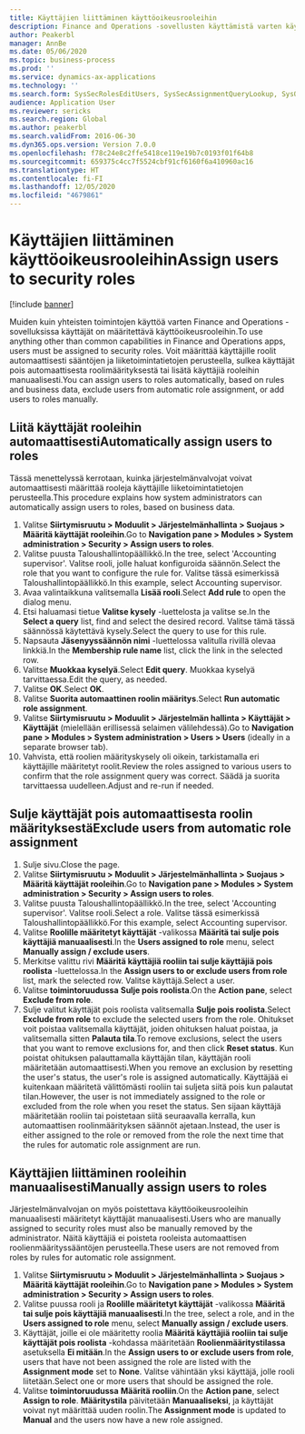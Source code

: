 ```yaml
---
title: Käyttäjien liittäminen käyttöoikeusrooleihin
description: Finance and Operations -sovellusten käyttämistä varten käyttäjille on määritettävä käyttöoikeusrooleja.
author: Peakerbl
manager: AnnBe
ms.date: 05/06/2020
ms.topic: business-process
ms.prod: ''
ms.service: dynamics-ax-applications
ms.technology: ''
ms.search.form: SysSecRolesEditUsers, SysSecAssignmentQueryLookup, SysQueryForm, SysSecRoleExcludeUsers
audience: Application User
ms.reviewer: sericks
ms.search.region: Global
ms.author: peakerbl
ms.search.validFrom: 2016-06-30
ms.dyn365.ops.version: Version 7.0.0
ms.openlocfilehash: f78c24e8c2ffe5418ce119e19b7c0193f01f64b8
ms.sourcegitcommit: 659375c4cc7f5524cbf91cf6160f6a410960ac16
ms.translationtype: HT
ms.contentlocale: fi-FI
ms.lasthandoff: 12/05/2020
ms.locfileid: "4679861"
---
```

# <a name="assign-users-to-security-roles"></a><span data-ttu-id="94285-103">Käyttäjien liittäminen käyttöoikeusrooleihin</span><span class="sxs-lookup"><span data-stu-id="94285-103">Assign users to security roles</span></span>

[!include [banner](../../includes/banner.md)]

<span data-ttu-id="94285-104">Muiden kuin yhteisten toimintojen käyttöä varten Finance and Operations -sovelluksissa käyttäjät on määritettävä käyttöoikeusrooleihin.</span><span class="sxs-lookup"><span data-stu-id="94285-104">To use anything other than common capabilities in Finance and Operations apps, users must be assigned to security roles.</span></span> <span data-ttu-id="94285-105">Voit määrittää käyttäjille roolit automaattisesti sääntöjen ja liiketoimintatietojen perusteella, sulkea käyttäjät pois automaattisesta roolimäärityksestä tai lisätä käyttäjiä rooleihin manuaalisesti.</span><span class="sxs-lookup"><span data-stu-id="94285-105">You can assign users to roles automatically, based on rules and business data, exclude users from automatic role assignment, or add users to roles manually.</span></span>

## <a name="automatically-assign-users-to-roles"></a><span data-ttu-id="94285-106">Liitä käyttäjät rooleihin automaattisesti</span><span class="sxs-lookup"><span data-stu-id="94285-106">Automatically assign users to roles</span></span>
<span data-ttu-id="94285-107">Tässä menettelyssä kerrotaan, kuinka järjestelmänvalvojat voivat automaattisesti määrittää rooleja käyttäjille liiketoimintatietojen perusteella.</span><span class="sxs-lookup"><span data-stu-id="94285-107">This procedure explains how system administrators can automatically assign users to roles, based on business data.</span></span> 
1. <span data-ttu-id="94285-108">Valitse **Siirtymisruutu > Moduulit > Järjestelmänhallinta > Suojaus > Määritä käyttäjät rooleihin**.</span><span class="sxs-lookup"><span data-stu-id="94285-108">Go to **Navigation pane > Modules > System administration > Security > Assign users to roles**.</span></span>
2. <span data-ttu-id="94285-109">Valitse puusta Taloushallintopäällikkö.</span><span class="sxs-lookup"><span data-stu-id="94285-109">In the tree, select 'Accounting supervisor'.</span></span> <span data-ttu-id="94285-110">Valitse rooli, jolle haluat konfiguroida säännön.</span><span class="sxs-lookup"><span data-stu-id="94285-110">Select the role that you want to configure the rule for.</span></span> <span data-ttu-id="94285-111">Valitse tässä esimerkissä Taloushallintopäällikkö.</span><span class="sxs-lookup"><span data-stu-id="94285-111">In this example, select Accounting supervisor.</span></span> 
3. <span data-ttu-id="94285-112">Avaa valintaikkuna valitsemalla **Lisää rooli**.</span><span class="sxs-lookup"><span data-stu-id="94285-112">Select **Add rule** to open the dialog menu.</span></span>
4. <span data-ttu-id="94285-113">Etsi haluamasi tietue **Valitse kysely** -luettelosta ja valitse se.</span><span class="sxs-lookup"><span data-stu-id="94285-113">In the **Select a query** list, find and select the desired record.</span></span> <span data-ttu-id="94285-114">Valitse tämä tässä säännössä käytettävä kysely.</span><span class="sxs-lookup"><span data-stu-id="94285-114">Select the query to use for this rule.</span></span>  
5. <span data-ttu-id="94285-115">Napsauta **Jäsenyyssäännön nimi** -luettelossa valitulla rivillä olevaa linkkiä.</span><span class="sxs-lookup"><span data-stu-id="94285-115">In the **Membership rule name** list, click the link in the selected row.</span></span>
6. <span data-ttu-id="94285-116">Valitse **Muokkaa kyselyä**.</span><span class="sxs-lookup"><span data-stu-id="94285-116">Select **Edit query**.</span></span> <span data-ttu-id="94285-117">Muokkaa kyselyä tarvittaessa.</span><span class="sxs-lookup"><span data-stu-id="94285-117">Edit the query, as needed.</span></span>  
7. <span data-ttu-id="94285-118">Valitse **OK**.</span><span class="sxs-lookup"><span data-stu-id="94285-118">Select **OK**.</span></span>
8. <span data-ttu-id="94285-119">Valitse **Suorita automaattinen roolin määritys**.</span><span class="sxs-lookup"><span data-stu-id="94285-119">Select **Run automatic role assignment**.</span></span>
9. <span data-ttu-id="94285-120">Valitse **Siirtymisruutu > Moduulit > Järjestelmän hallinta > Käyttäjät > Käyttäjät** (mielellään erillisessä selaimen välilehdessä).</span><span class="sxs-lookup"><span data-stu-id="94285-120">Go to **Navigation pane > Modules > System administration > Users > Users** (ideally in a separate browser tab).</span></span>
10. <span data-ttu-id="94285-121">Vahvista, että roolien määrityskysely oli oikein, tarkistamalla eri käyttäjille määritetyt roolit.</span><span class="sxs-lookup"><span data-stu-id="94285-121">Review the roles assigned to various users to confirm that the role assignment query was correct.</span></span> <span data-ttu-id="94285-122">Säädä ja suorita tarvittaessa uudelleen.</span><span class="sxs-lookup"><span data-stu-id="94285-122">Adjust and re-run if needed.</span></span>

## <a name="exclude-users-from-automatic-role-assignment"></a><span data-ttu-id="94285-123">Sulje käyttäjät pois automaattisesta roolin määrityksestä</span><span class="sxs-lookup"><span data-stu-id="94285-123">Exclude users from automatic role assignment</span></span>
1. <span data-ttu-id="94285-124">Sulje sivu.</span><span class="sxs-lookup"><span data-stu-id="94285-124">Close the page.</span></span>
2. <span data-ttu-id="94285-125">Valitse **Siirtymisruutu > Moduulit > Järjestelmänhallinta > Suojaus > Määritä käyttäjät rooleihin**.</span><span class="sxs-lookup"><span data-stu-id="94285-125">Go to **Navigation pane > Modules > System administration > Security > Assign users to roles**.</span></span>
3. <span data-ttu-id="94285-126">Valitse puusta Taloushallintopäällikkö.</span><span class="sxs-lookup"><span data-stu-id="94285-126">In the tree, select 'Accounting supervisor'.</span></span> <span data-ttu-id="94285-127">Valitse rooli.</span><span class="sxs-lookup"><span data-stu-id="94285-127">Select a role.</span></span> <span data-ttu-id="94285-128">Valitse tässä esimerkissä Taloushallintopäällikkö.</span><span class="sxs-lookup"><span data-stu-id="94285-128">For this example, select Accounting supervisor.</span></span>  
4. <span data-ttu-id="94285-129">Valitse **Roolille määritetyt käyttäjät** -valikossa **Määritä tai sulje pois käyttäjiä manuaalisesti**.</span><span class="sxs-lookup"><span data-stu-id="94285-129">In the **Users assigned to role** menu, select **Manually assign / exclude users**.</span></span>
5. <span data-ttu-id="94285-130">Merkitse valittu rivi **Määritä käyttäjiä rooliin tai sulje käyttäjiä pois roolista** -luettelossa.</span><span class="sxs-lookup"><span data-stu-id="94285-130">In the **Assign users to or exclude users from role** list, mark the selected row.</span></span> <span data-ttu-id="94285-131">Valitse käyttäjä.</span><span class="sxs-lookup"><span data-stu-id="94285-131">Select a user.</span></span>  
6. <span data-ttu-id="94285-132">Valitse **toimintoruudussa** **Sulje pois roolista**.</span><span class="sxs-lookup"><span data-stu-id="94285-132">On the **Action pane**, select **Exclude from role**.</span></span>
7. <span data-ttu-id="94285-133">Sulje valitut käyttäjät pois roolista valitsemalla **Sulje pois roolista**.</span><span class="sxs-lookup"><span data-stu-id="94285-133">Select **Exclude from role** to exclude the selected users from the role.</span></span> <span data-ttu-id="94285-134">Ohitukset voit poistaa valitsemalla käyttäjät, joiden ohituksen haluat poistaa, ja valitsemalla sitten **Palauta tila**.</span><span class="sxs-lookup"><span data-stu-id="94285-134">To remove exclusions, select the users that you want to remove exclusions for, and then click **Reset status**.</span></span> <span data-ttu-id="94285-135">Kun poistat ohituksen palauttamalla käyttäjän tilan, käyttäjän rooli määritetään automaattisesti.</span><span class="sxs-lookup"><span data-stu-id="94285-135">When you remove an exclusion by resetting the user's status, the user's role is assigned automatically.</span></span> <span data-ttu-id="94285-136">Käyttäjää ei kuitenkaan määritetä välittömästi rooliin tai suljeta siitä pois kun palautat tilan.</span><span class="sxs-lookup"><span data-stu-id="94285-136">However, the user is not immediately assigned to the role or excluded from the role when you reset the status.</span></span> <span data-ttu-id="94285-137">Sen sijaan käyttäjä määritetään rooliin tai poistetaan siitä seuraavalla kerralla, kun automaattisen roolinmäärityksen säännöt ajetaan.</span><span class="sxs-lookup"><span data-stu-id="94285-137">Instead, the user is either assigned to the role or removed from the role the next time that the rules for automatic role assignment are run.</span></span>  

## <a name="manually-assign-users-to-roles"></a><span data-ttu-id="94285-138">Käyttäjien liittäminen rooleihin manuaalisesti</span><span class="sxs-lookup"><span data-stu-id="94285-138">Manually assign users to roles</span></span>
<span data-ttu-id="94285-139">Järjestelmänvalvojan on myös poistettava käyttöoikeusrooleihin manuaalisesti määritetyt käyttäjät manuaalisesti.</span><span class="sxs-lookup"><span data-stu-id="94285-139">Users who are manually assigned to security roles must also be manually removed by the administrator.</span></span> <span data-ttu-id="94285-140">Näitä käyttäjiä ei poisteta rooleista automaattisen roolienmäärityssääntöjen perusteella.</span><span class="sxs-lookup"><span data-stu-id="94285-140">These users are not removed from roles by rules for automatic role assignment.</span></span>

1. <span data-ttu-id="94285-141">Valitse **Siirtymisruutu > Moduulit > Järjestelmänhallinta > Suojaus > Määritä käyttäjät rooleihin**.</span><span class="sxs-lookup"><span data-stu-id="94285-141">Go to **Navigation pane > Modules > System administration > Security > Assign users to roles**.</span></span>
2. <span data-ttu-id="94285-142">Valitse puussa rooli ja **Roolille määritetyt käyttäjät** -valikossa **Määritä tai sulje pois käyttäjiä manuaalisesti**.</span><span class="sxs-lookup"><span data-stu-id="94285-142">In the tree, select a role, and in the **Users assigned to role** menu, select **Manually assign / exclude users**.</span></span>
4. <span data-ttu-id="94285-143">Käyttäjät, joille ei ole määritetty roolia **Määritä käyttäjiä rooliin tai sulje käyttäjät pois roolista** -kohdassa määritetään **Roolienmääritystilassa** asetuksella **Ei mitään**.</span><span class="sxs-lookup"><span data-stu-id="94285-143">In the **Assign users to or exclude users from role**, users that have not been assigned the role are listed with the **Assignment mode** set to **None**.</span></span> <span data-ttu-id="94285-144">Valitse vähintään yksi käyttäjä, jolle rooli liitetään.</span><span class="sxs-lookup"><span data-stu-id="94285-144">Select one or more users that should be assigned the role.</span></span>
5. <span data-ttu-id="94285-145">Valitse **toimintoruudussa** **Määritä rooliin**.</span><span class="sxs-lookup"><span data-stu-id="94285-145">On the **Action pane**, select **Assign to role**.</span></span> <span data-ttu-id="94285-146">**Määritystila** päivitetään **Manuaaliseksi**, ja käyttäjät voivat nyt määrittää uuden roolin.</span><span class="sxs-lookup"><span data-stu-id="94285-146">The **Assignment mode** is updated to **Manual** and the users now have a new role assigned.</span></span>
